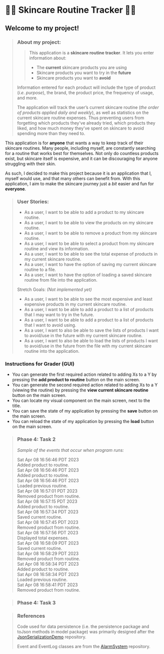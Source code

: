 # 🫧🧴 Skincare Routine Tracker 🧴🫧

## Welcome to my project! ##

> ### About my project: ###
> 
>> This application is a **skincare routine tracker**.
>> It lets you enter information about:
>> - The **current** skincare products you are using
>> - Skincare products you want to try in the **future**
>> - Skincare products you want to **avoid**
>
> Information entered for each product will include the type of product 
> (*i.e. purpose*), the brand, the product price, the frequency of usage, 
> and more. 
> 
> The application will track the user’s current skincare routine 
> (*the order of products applied daily and weekly*), as well as statistics on
> the current skincare routine expenses. Thus preventing users from forgetting
> which products they've already tried, which products they liked, and
> how much money they've spent on skincare to avoid spending more than they
> need to.

This application is for **anyone** that wants a way to keep track 
of their skincare routines. Many people, including myself, 
are constantly searching for a routine that works best for themselves. 
Not only do countless products exist, but skincare itself is expensive, 
and it can be discouraging for anyone struggling with their skin.

As such, I decided to make this project because it is an application 
that I, myself would use, and that many others can benefit from. 
With this application, I aim to make the skincare journey just a *bit* 
easier and fun for **everyone**.

> ### User Stories: ###
> 
> - As a user, I want to be able to add a product to my skincare routine.
> - As a user, I want to be able to view the products on my skincare routine.
> - As a user, I want to be able to remove a product from my skincare routine.
> - As a user, I want to be able to select a product from my skincare routine and view its information.
> - As a user, I want to be able to see the total expense of products in my current skincare routine.
> - As a user, I want to have the option of saving my current skincare routine to a file.
> - As a user, I want to have the option of loading a saved skincare routine from file into the application.
> 
> Stretch Goals: *(Not implemented yet)*
> - As a user, I want to be able to see the most expensive and least expensive products in my current skincare routine.
> - As a user, I want to be able to add a product to a list of products that I may want to try in the future.
> - As a user, I want to be able to add a product to a list of products that I want to avoid using.
> - As a user, I want to also be able to save the lists of products I want to avoid/use in the future with my current 
> skincare routine.
> - As a user, I want to also be able to load the lists of products I want to avoid/use in the future from the file with
> my current skincare routine into the application.
>

### Instructions for Grader (GUI)

- You can generate the first required action related to adding Xs to a Y by pressing the **add product
to routine** button on the main screen.
- You can generate the second required action related to adding Xs to a Y (viewing the routine) by
pressing the **view current skincare routine** button on the main screen.
- You can locate my visual component on the main screen, next to the title.
- You can save the state of my application by pressing the **save** button on the main screen.
- You can reload the state of my application by pressing the **load** button on the main screen.


>### Phase 4: Task 2
> *Sample of the events that occur when program runs:*
> 
> Sat Apr 08 16:56:46 PDT 2023\
Added product to routine.\
> Sat Apr 08 16:56:46 PDT 2023\
Added product to routine.\
> Sat Apr 08 16:56:46 PDT 2023\
Loaded previous routine.\
> Sat Apr 08 16:57:01 PDT 2023\
Removed product from routine.\
> Sat Apr 08 16:57:15 PDT 2023\
Added product to routine.\
> Sat Apr 08 16:57:34 PDT 2023\
Saved current routine.\
> Sat Apr 08 16:57:45 PDT 2023\
Removed product from routine.\
> Sat Apr 08 16:57:56 PDT 2023\
Displayed total expenses.\
> Sat Apr 08 16:58:09 PDT 2023\
Saved current routine.\
> Sat Apr 08 16:58:29 PDT 2023\
Removed product from routine.\
> Sat Apr 08 16:58:34 PDT 2023\
Added product to routine.\
> Sat Apr 08 16:58:34 PDT 2023\
Loaded previous routine.\
> Sat Apr 08 16:58:41 PDT 2023\
Removed product from routine.

>### Phase 4: Task 3
> 
>

> 
> ### References 
> Code used for data persistence (i.e. the persistence package and toJson methods in model package) was primarily 
> designed after the [JsonSerializationDemo](https://github.students.cs.ubc.ca/CPSC210/JsonSerializationDemo)
> repository.
> 
> Event and EventLog classes are from the [AlarmSystem](https://github.students.cs.ubc.ca/CPSC210/AlarmSystem)
> repository.


